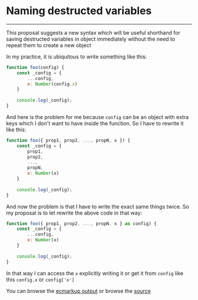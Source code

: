 # Naming destructed variables

---

This proposal suggests a new syntax which will be useful shorthand for saving destructed variables in object
immediately without the need to repeat them to create a new object

In my practice, it is ubiquitous to write something like this:

```js
function foo(config) {
	const _config = {
		...config,
		x: Number(config.x)
	}
	
	console.log(_config);
}
```

And here is the problem for me because `config` can be an object with extra keys which I don't want to have inside the
function.
So I have to rewrite it like this:

```js
function foo({ prop1, prop2, ..., propN, x }) {
	const _config = {
		prop1,
		prop2,
		...,
		propN,
		x: Number(x)
	}
	
	console.log(_config);
}
```

And now the problem is that I have to write the exact same things twice.
So my proposal is to let rewrite the above code in that way:

```js
function foo({ prop1, prop2, ..., propN, x } as config) {
	const _config = {
		...config,
		x: Number(x)
	}
	
	console.log(_config);
}
```

In that way I can access the `x` explicitly writing it or get it from `config` like this `config.x` or `config['x']`

You can browse the [ecmarkup output](https://EzioMercer.github.io/naming-destructed-variables/)
or browse the [source](https://github.com/EzioMercer/naming-destructed-variables/blob/main/spec.emu)
